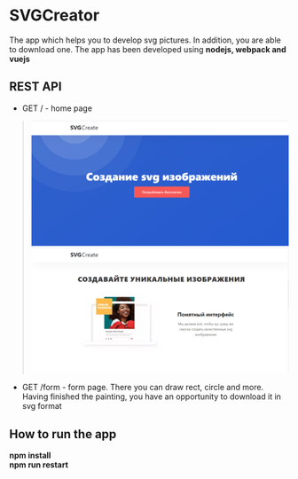 # SVGCreator
The app which helps you to develop svg pictures. In addition, you are able to download one. The app has been developed using **nodejs, webpack and vuejs**

## REST API
* GET / - home page
>![alt text](https://github.com/ValValeria/VueJs_SVGCreator/blob/canvas/screen1.png?raw=true)
>![alt text](https://github.com/ValValeria/VueJs_SVGCreator/blob/canvas/screen2.png?raw=true)
* GET /form - form page. There you can draw rect, circle and more. Having finished the painting, you have an opportunity to download it in svg format

## How to run the app
**npm install**<br/>
**npm run restart**
